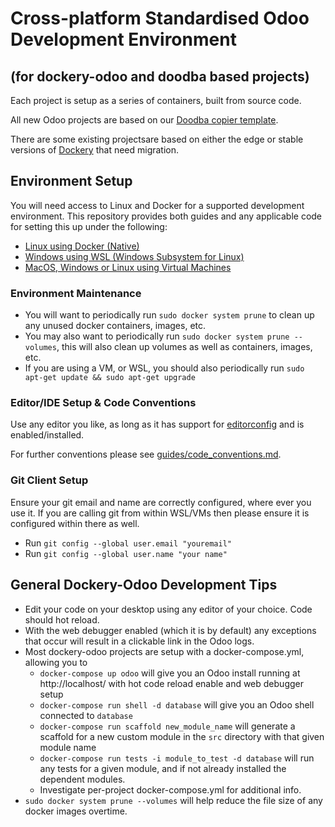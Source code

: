 # Cross-platform Standardised Odoo Development Environment
## (for dockery-odoo and doodba based projects)

Each project is setup as a series of containers, built from source code.

All new Odoo projects are based on our [Doodba copier template](https://gitlab.glo.systems/odoo/scaffold).

There are some existing projectsare based on either the edge or stable versions of [Dockery](https://xoe-labs.github.io/dockery-odoo/) that need migration.

## Environment Setup
You will need access to Linux and Docker for a supported development environment.
This repository provides both guides and any applicable code for setting this up under the following:

  * [Linux using Docker (Native)](guides/linux_native.md)
  * [Windows using WSL (Windows Subsystem for Linux)](guides/windows_subsystem_for_linux.md)
  * [MacOS, Windows or Linux using Virtual Machines](guides/virtual_machine_using_vagrant.md)

### Environment Maintenance
  
  * You will want to periodically run `sudo docker system prune` to clean up any unused docker containers, images, etc.
  * You may also want to periodically run `sudo docker system prune --volumes`, this will also clean up volumes as well as containers, images, etc.
  * If you are using a VM, or WSL, you should also periodically run `sudo apt-get update && sudo apt-get upgrade`

### Editor/IDE Setup & Code Conventions
Use any editor you like, as long as it has support for [editorconfig](https://editorconfig.org/) and is enabled/installed.

For further conventions please see [guides/code_conventions.md](guides/code_conventions.md).

### Git Client Setup
Ensure your git email and name are correctly configured, where ever you use it. If you are calling git from within WSL/VMs then please ensure it is configured within there as well.

 * Run `git config --global user.email "youremail"`
 * Run `git config --global user.name "your name"`

## General Dockery-Odoo Development Tips
  * Edit your code on your desktop using any editor of your choice. Code should hot reload.
  * With the web debugger enabled (which it is by default) any exceptions that occur will result in a clickable link in the Odoo logs.
  * Most dockery-odoo projects are setup with a docker-compose.yml, allowing you to
    * `docker-compose up odoo` will give you an Odoo install running at
      http://localhost/ with hot code reload enable and web debugger setup
    * `docker-compose run shell -d database` will give you an Odoo
      shell connected to `database`
    * `docker-compose run scaffold new_module_name` will generate a scaffold
      for a new custom module in the `src` directory with that given module name
    * `docker-compose run tests -i module_to_test -d database` will run any tests 
      for a given module, and if not already installed the dependent modules.
    * Investigate per-project docker-compose.yml for additional info.
  * `sudo docker system prune --volumes` will help reduce the file size of any docker images overtime.
